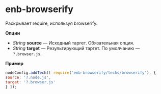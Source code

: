 enb-browserify
=========

Раскрывает require, используя browserify.

**Опции**

* *String* **source** — Исходный таргет. Обязательная опция.
* *String* **target** — Результирующий таргет. По умолчанию — `?.browser.js`.

**Пример**

```javascript
nodeConfig.addTech([ require('enb-browserify/techs/browserify'), {
source: '?.node.js',
target: '?.browser.js'
} ]);
```

